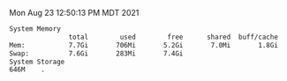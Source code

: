 Mon Aug 23 12:50:13 PM MDT 2021
```bash
System Memory
               total        used        free      shared  buff/cache   available
Mem:           7.7Gi       706Mi       5.2Gi       7.0Mi       1.8Gi       6.6Gi
Swap:          7.6Gi       283Mi       7.4Gi
System Storage
646M	.
```
```bash
